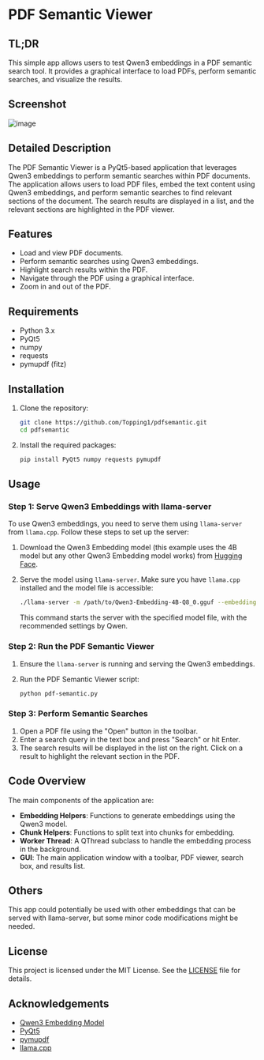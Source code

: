 # PDF Semantic Viewer

## TL;DR
This simple app allows users to test Qwen3 embeddings in a PDF semantic search tool. It provides a graphical interface to load PDFs, perform semantic searches, and visualize the results.

## Screenshot
![image](https://github.com/user-attachments/assets/d6d3ce8a-78f7-44ca-b4e2-e464aadb9c8e)


## Detailed Description
The PDF Semantic Viewer is a PyQt5-based application that leverages Qwen3 embeddings to perform semantic searches within PDF documents. The application allows users to load PDF files, embed the text content using Qwen3 embeddings, and perform semantic searches to find relevant sections of the document. The search results are displayed in a list, and the relevant sections are highlighted in the PDF viewer.

## Features
- Load and view PDF documents.
- Perform semantic searches using Qwen3 embeddings.
- Highlight search results within the PDF.
- Navigate through the PDF using a graphical interface.
- Zoom in and out of the PDF.

## Requirements
- Python 3.x
- PyQt5
- numpy
- requests
- pymupdf (fitz)

## Installation
1. Clone the repository:
    ```sh
    git clone https://github.com/Topping1/pdfsemantic.git
    cd pdfsemantic
    ```

2. Install the required packages:
    ```sh
    pip install PyQt5 numpy requests pymupdf
    ```

## Usage

### Step 1: Serve Qwen3 Embeddings with llama-server
To use Qwen3 embeddings, you need to serve them using `llama-server` from `llama.cpp`. Follow these steps to set up the server:

1. Download the Qwen3 Embedding model (this example uses the 4B model but any other Qwen3 Embedding model works) from [Hugging Face](https://huggingface.co/Qwen/Qwen3-Embedding-4B-GGUF).

2. Serve the model using `llama-server`. Make sure you have `llama.cpp` installed and the model file is accessible:
    ```sh
    ./llama-server -m /path/to/Qwen3-Embedding-4B-Q8_0.gguf --embedding --pooling last -ub 8192 --verbose-prompt

    ```
    This command starts the server with the specified model file, with the recommended settings by Qwen.

### Step 2: Run the PDF Semantic Viewer
1. Ensure the `llama-server` is running and serving the Qwen3 embeddings.

2. Run the PDF Semantic Viewer script:
    ```sh
    python pdf-semantic.py
    ```

### Step 3: Perform Semantic Searches
1. Open a PDF file using the "Open" button in the toolbar.
2. Enter a search query in the text box and press "Search" or hit Enter.
3. The search results will be displayed in the list on the right. Click on a result to highlight the relevant section in the PDF.

## Code Overview
The main components of the application are:

- **Embedding Helpers**: Functions to generate embeddings using the Qwen3 model.
- **Chunk Helpers**: Functions to split text into chunks for embedding.
- **Worker Thread**: A QThread subclass to handle the embedding process in the background.
- **GUI**: The main application window with a toolbar, PDF viewer, search box, and results list.

## Others
This app could potentially be used with other embeddings that can be served with llama-server, but some minor code modifications might be needed.

## License
This project is licensed under the MIT License. See the [LICENSE](LICENSE) file for details.

## Acknowledgements
- [Qwen3 Embedding Model](https://huggingface.co/collections/Qwen/qwen3-embedding-6841b2055b99c44d9a4c371f)
- [PyQt5](https://www.riverbankcomputing.com/software/pyqt/)
- [pymupdf](https://pymupdf.readthedocs.io/)
- [llama.cpp](https://github.com/ggml-org/llama.cpp)
